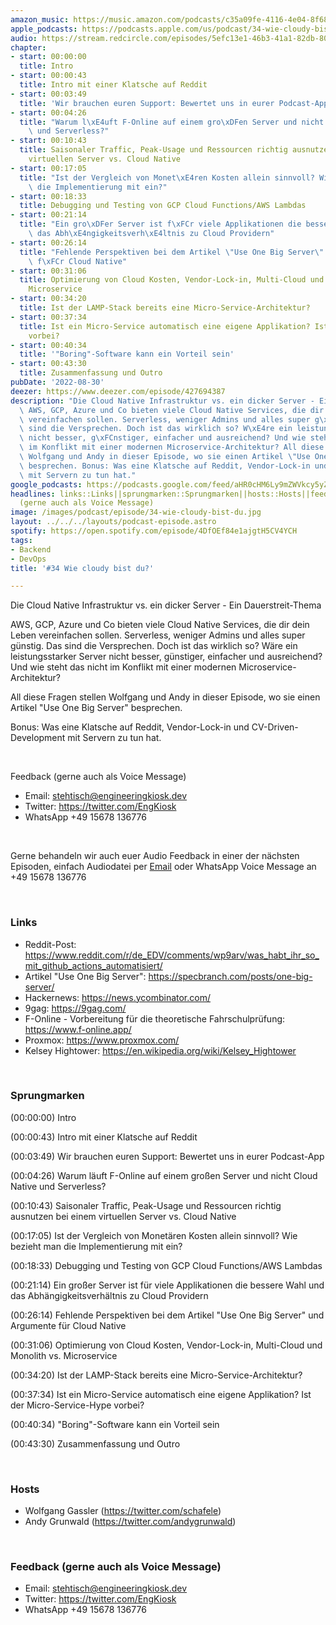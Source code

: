 ```yaml
---
amazon_music: https://music.amazon.com/podcasts/c35a09fe-4116-4e04-8f68-77d61b112e46/episodes/8aa5e45f-202e-40df-99b7-dd195fbc84a9/engineering-kiosk-34-wie-cloudy-bist-du
apple_podcasts: https://podcasts.apple.com/us/podcast/34-wie-cloudy-bist-du/id1603082924?i=1000577751142&uo=4
audio: https://stream.redcircle.com/episodes/5efc13e1-46b3-41a1-82db-80043e5719f8/stream.mp3
chapter:
- start: 00:00:00
  title: Intro
- start: 00:00:43
  title: Intro mit einer Klatsche auf Reddit
- start: 00:03:49
  title: 'Wir brauchen euren Support: Bewertet uns in eurer Podcast-App'
- start: 00:04:26
  title: "Warum l\xE4uft F-Online auf einem gro\xDFen Server und nicht Cloud Native\
    \ und Serverless?"
- start: 00:10:43
  title: Saisonaler Traffic, Peak-Usage und Ressourcen richtig ausnutzen bei einem
    virtuellen Server vs. Cloud Native
- start: 00:17:05
  title: "Ist der Vergleich von Monet\xE4ren Kosten allein sinnvoll? Wie bezieht man\
    \ die Implementierung mit ein?"
- start: 00:18:33
  title: Debugging und Testing von GCP Cloud Functions/AWS Lambdas
- start: 00:21:14
  title: "Ein gro\xDFer Server ist f\xFCr viele Applikationen die bessere Wahl und\
    \ das Abh\xE4ngigkeitsverh\xE4ltnis zu Cloud Providern"
- start: 00:26:14
  title: "Fehlende Perspektiven bei dem Artikel \"Use One Big Server\" und Argumente\
    \ f\xFCr Cloud Native"
- start: 00:31:06
  title: Optimierung von Cloud Kosten, Vendor-Lock-in, Multi-Cloud und Monolith vs.
    Microservice
- start: 00:34:20
  title: Ist der LAMP-Stack bereits eine Micro-Service-Architektur?
- start: 00:37:34
  title: Ist ein Micro-Service automatisch eine eigene Applikation? Ist der Micro-Service-Hype
    vorbei?
- start: 00:40:34
  title: '"Boring"-Software kann ein Vorteil sein'
- start: 00:43:30
  title: Zusammenfassung und Outro
pubDate: '2022-08-30'
deezer: https://www.deezer.com/episode/427694387
description: "Die Cloud Native Infrastruktur vs. ein dicker Server - Ein Dauerstreit-Thema\
  \ AWS, GCP, Azure und Co bieten viele Cloud Native Services, die dir dein Leben\
  \ vereinfachen sollen. Serverless, weniger Admins und alles super g\xFCnstig. Das\
  \ sind die Versprechen. Doch ist das wirklich so? W\xE4re ein leistungsstarker Server\
  \ nicht besser, g\xFCnstiger, einfacher und ausreichend? Und wie steht das nicht\
  \ im Konflikt mit einer modernen Microservice-Architektur? All diese Fragen stellen\
  \ Wolfgang und Andy in dieser Episode, wo sie einen Artikel \"Use One Big Server\"\
  \ besprechen. Bonus: Was eine Klatsche auf Reddit, Vendor-Lock-in und CV-Driven-Development\
  \ mit Servern zu tun hat."
google_podcasts: https://podcasts.google.com/feed/aHR0cHM6Ly9mZWVkcy5yZWRjaXJjbGUuY29tLzBlY2ZkZmQ3LWZkYTEtNGMzZC05NTE1LTQ3NjcyN2Y5ZGY1ZQ/episode/ZDMxNzY2YTUtMDhkMC00Nzk1LTgyZjctNWVhOWM2Zjk0NzY0?sa=X&ved=2ahUKEwje9pOf8O35AhUmrWoFHSSxDaEQkfYCegQIARAF
headlines: links::Links||sprungmarken::Sprungmarken||hosts::Hosts||feedback-gerne-auch-als-voice-message::Feedback
  (gerne auch als Voice Message)
image: /images/podcast/episode/34-wie-cloudy-bist-du.jpg
layout: ../../../layouts/podcast-episode.astro
spotify: https://open.spotify.com/episode/4DfOEf84e1ajgtH5CV4YCH
tags:
- Backend
- DevOps
title: '#34 Wie cloudy bist du?'

---
```

<p>Die Cloud Native Infrastruktur vs. ein dicker Server - Ein Dauerstreit-Thema</p><p>AWS, GCP, Azure und Co bieten viele Cloud Native Services, die dir dein Leben vereinfachen sollen. Serverless, weniger Admins und alles super günstig. Das sind die Versprechen. Doch ist das wirklich so? Wäre ein leistungsstarker Server nicht besser, günstiger, einfacher und ausreichend? Und wie steht das nicht im Konflikt mit einer modernen Microservice-Architektur?</p><p>All diese Fragen stellen Wolfgang und Andy in dieser Episode, wo sie einen Artikel &#34;Use One Big Server&#34; besprechen.</p><p>Bonus: Was eine Klatsche auf Reddit, Vendor-Lock-in und CV-Driven-Development mit Servern zu tun hat.</p><p><br></p><p>Feedback (gerne auch als Voice Message)</p><ul><li>Email: <a href="mailto:stehtisch@engineeringkiosk.dev" rel="nofollow">stehtisch@engineeringkiosk.dev</a></li><li>Twitter: <a href="https://twitter.com/EngKiosk" rel="nofollow">https://twitter.com/EngKiosk</a></li><li>WhatsApp +49 15678 136776</li></ul><p><br></p><p>Gerne behandeln wir auch euer Audio Feedback in einer der nächsten Episoden, einfach Audiodatei per <a href="https://engineeringkiosk.dev/kontakt/" rel="nofollow">Email</a> oder WhatsApp Voice Message an +49 15678 136776</p><p><br></p><h3 id="links">Links</h3><ul><li>Reddit-Post: <a href="https://www.reddit.com/r/de_EDV/comments/wp9arv/was_habt_ihr_so_mit_github_actions_automatisiert/" rel="nofollow">https://www.reddit.com/r/de_EDV/comments/wp9arv/was_habt_ihr_so_mit_github_actions_automatisiert/</a> </li><li>Artikel &#34;Use One Big Server&#34;: <a href="https://specbranch.com/posts/one-big-server/" rel="nofollow">https://specbranch.com/posts/one-big-server/</a></li><li>Hackernews: <a href="https://news.ycombinator.com/" rel="nofollow">https://news.ycombinator.com/</a></li><li>9gag: <a href="https://9gag.com/" rel="nofollow">https://9gag.com/</a></li><li>F-Online - Vorbereitung für die theoretische Fahrschulprüfung: <a href="https://www.f-online.app/" rel="nofollow">https://www.f-online.app/</a></li><li>Proxmox: <a href="https://www.proxmox.com/" rel="nofollow">https://www.proxmox.com/</a></li><li>Kelsey Hightower: <a href="https://en.wikipedia.org/wiki/Kelsey_Hightower" rel="nofollow">https://en.wikipedia.org/wiki/Kelsey_Hightower</a></li></ul><p><br></p><h3 id="sprungmarken">Sprungmarken</h3><p>(00:00:00) Intro</p><p>(00:00:43) Intro mit einer Klatsche auf Reddit</p><p>(00:03:49) Wir brauchen euren Support: Bewertet uns in eurer Podcast-App</p><p>(00:04:26) Warum läuft F-Online auf einem großen Server und nicht Cloud Native und Serverless?</p><p>(00:10:43) Saisonaler Traffic, Peak-Usage und Ressourcen richtig ausnutzen bei einem virtuellen Server vs. Cloud Native</p><p>(00:17:05) Ist der Vergleich von Monetären Kosten allein sinnvoll? Wie bezieht man die Implementierung mit ein?</p><p>(00:18:33) Debugging und Testing von GCP Cloud Functions/AWS Lambdas</p><p>(00:21:14) Ein großer Server ist für viele Applikationen die bessere Wahl und das Abhängigkeitsverhältnis zu Cloud Providern</p><p>(00:26:14) Fehlende Perspektiven bei dem Artikel &#34;Use One Big Server&#34; und Argumente für Cloud Native</p><p>(00:31:06) Optimierung von Cloud Kosten, Vendor-Lock-in, Multi-Cloud und Monolith vs. Microservice</p><p>(00:34:20) Ist der LAMP-Stack bereits eine Micro-Service-Architektur?</p><p>(00:37:34) Ist ein Micro-Service automatisch eine eigene Applikation? Ist der Micro-Service-Hype vorbei?</p><p>(00:40:34) &#34;Boring&#34;-Software kann ein Vorteil sein</p><p>(00:43:30) Zusammenfassung und Outro</p><p><br></p><h3 id="hosts">Hosts</h3><ul><li>Wolfgang Gassler (<a href="https://twitter.com/schafele" rel="nofollow">https://twitter.com/schafele</a>)</li><li>Andy Grunwald (<a href="https://twitter.com/andygrunwald" rel="nofollow">https://twitter.com/andygrunwald</a>)</li></ul><p><br></p><h3 id="feedback-gerne-auch-als-voice-message">Feedback (gerne auch als Voice Message)</h3><ul><li>Email: <a href="mailto:stehtisch@engineeringkiosk.dev" rel="nofollow">stehtisch@engineeringkiosk.dev</a></li><li>Twitter: <a href="https://twitter.com/EngKiosk" rel="nofollow">https://twitter.com/EngKiosk</a></li><li>WhatsApp +49 15678 136776</li></ul>